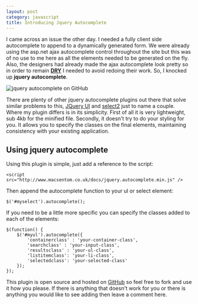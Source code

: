```yaml
---
layout: post
category: javascript
title: Introducing Jquery Autocomplete
---
```


I came across an issue the other day. I needed a fully client side autocomplete to append to a dynamically generated form. We were already using the asp.net ajax autocomplete control throughout the site but this was of no use to me here as all the elements needed to be generated on the fly. Also, the designers had already made the ajax autocomplete look pretty so in order to remain **[DRY][0]** I needed to avoid redoing their work. So, I knocked up **jquery autocomplete**.

![jquery autocomplete on GitHub][1]

There are plenty of other jquery autocomplete plugins out there that solve similar problems to this, [JQuery UI][2] and [select2][3] just to name a couple. Where my plugin differs is in its simplicity. First of all it is very lightweight, sub 4kb for the minified file. Secondly, it doesn't try to do your styling for you. It allows you to specify the classes on the final elements, maintaining consistency with your existing application.

<!--excerpt-->

## Using jquery autocomplete

Using this plugin is simple, just add a reference to the script:

	<script src="http://www.macsentom.co.uk/docs/jquery.autocomplete.min.js" />

Then append the autocomplete function to your ul or select element:

	$('#myselect').autocomplete();

If you need to be a little more specific you can specify the classes added to each of the elements:

	$(function() { 
	    $('#myul').autocomplete({ 
	        'containerclass' : 'your-container-class', 
	        'searchclass' : 'your-input-class', 
	        'resultsclass' : 'your-ul-class', 
	        'listitemclass': 'your-li-class', 
	        'selectedclass': 'your-selected-class'
	    }); 
	});

This plugin is open source and hosted on [GitHub][4] so feel free to fork and use it how you please. If there is anything that doesn't work for you or there is anything you would like to see adding then leave a comment here.

   [0]: http://programmer.97things.oreilly.com/wiki/index.php/Don "Don"
   [1]: /../images/jquery.autocomplete-300x282.jpg "jquery autocomplete on GitHub"
   [2]: http://jqueryui.com/autocomplete/ "jquery ui"
   [3]: http://ivaynberg.github.com/select2/ "select2"
   [4]: https://github.com/MacsDickinson/jquery.autocomplete